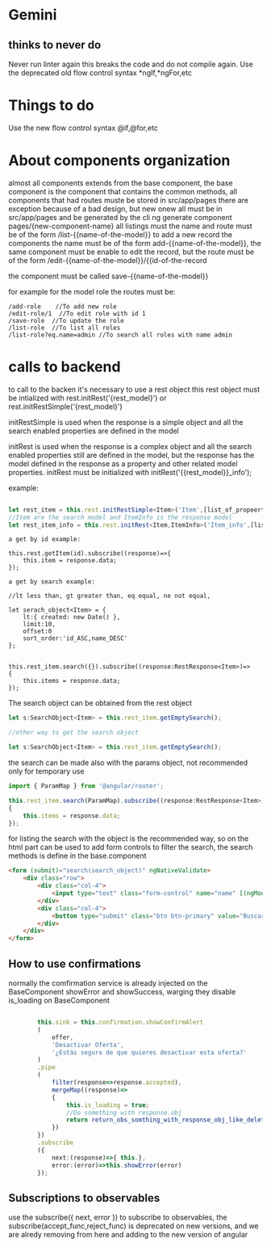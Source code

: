 # Gemini


## thinks to never do

Never run linter again this breaks the code and do not compile again.
Use the deprecated old flow control syntax *ngIf,*ngFor,etc


# Things to do

Use the new flow control syntax  @if,@for,etc

# About components organization

almost all components extends from the base component, the base component is the component that contains the common methods,
all components that had routes muste be stored in src/app/pages there are exception because of a bad design,
but new onew all must be in src/app/pages and be generated by the cli ng generate component pages/{new-component-name}
all listings must the name and route must be of the form /list-{{name-of-the-model}}
to add a new record the components the name must be of the form add-{{name-of-the-model}},
the same component must be enable to edit the record, but the route must be of the form /edit-{{name-of-the-model}}/{{id-of-the-record

the component must be called save-{{name-of-the-model}}

for example for the model role the routes must be:

```
/add-role	 //To add new role
/edit-role/1  //To edit role with id 1
/save-role	//To update the role
/list-role	//To list all roles
/list-role?eq.name=admin //To search all roles with name admin
```
# calls to backend

to call to the backen it's necessary to use a rest object this rest object must be intialized
with rest.initRest('{rest_model}')  or rest.initRestSimple('{rest_model}')

initRestSimple is used when the response is a simple object and all the search enabled properties are defined in the model

initRest is used when the response is a complex object and all the search enabled properties still are defined in the model,
but the response has the model defined in the response as a property and other related model properties. initRest must be
initialized with initRest('{{rest_model}}_info');


example:

```typescript

let rest_item = this.rest.initRestSimple<Item>('Item',[list_of_propeerties_to_be_enable_to_search_defined_in_item]);
//Item are the search model and ItemInfo is the response model
let rest_item_info = this.rest.initRest<Item,ItemInfo>('Item_info',[list_of_propeerties_to_be_enable_to_search_defined_in_item]);
```

```
a get by id example:

this.rest.getItem(id).subscribe((response)=>{
	this.item = response.data;
});
```

```
a get by search example:

//lt less than, gt greater than, eq equal, ne not equal,

let serach_object<Item> = {
	lt:{ created: new Date() },
	limit:10,
	offset:0
	sort_order:'id_ASC,name_DESC'
};


this.rest_item.search({}).subscribe((response:RestResponse<Item>)=>
{
	this.items = response.data;
});
```
The search object can be obtained from the rest object
```typescript
let s:SearchObject<Item> = this.rest_item.getEmptySearch();

//other way to get the search object

let s:SearchObject<Item> = this.rest_item.getEmptySearch();

```

the search can be made also with the params object, not recommended only for temporary use

```typescript
import { ParamMap } from '@angular/router';

this.rest_item.search(ParamMap).subscribe((response:RestResponse<Item>)=>
{
	this.items = response.data;
});
```

for listing the search with the object is the recommended way, so on the html part
can be used to add form controls to filter the search, the search methods is define in the base.component

```html
<form (submit)="search(search_object)" ngNativeValidate>
	<div class="row">
		<div class="col-4">
			<input type="text" class="form-control" name="name" [(ngModel)]="search_object.eq.name">
		</div>
		<div class="col-4">
			<button type="submit" class="btn btn-primary" value="Buscar">Search</button>
		</div>
	</div>
</form>
```

## How to use confirmations

normally the comfirmation service is already injected on the BaseComponent
showError and showSuccess, warging they disable is_loading on BaseComponent


```typescript

		this.sink = this.confirmation.showConfirmAlert
		(
			offer,
			'Desactivar Oferta',
			'¿Estás seguro de que quieres desactivar esta oferta?'
		)
		.pipe
		(
			filter(response=>response.accepted),
			mergeMap((response)=>
			{
				this.is_loading = true;
				//Do something with response.obj
				return return_obs_somthing_with_response_obj_like_delete( reponse.obj );
			})
		})
		.subscribe
		({
			next:(response)=>{ this.},
			error:(error)=>this.showError(error)
		});
```

## Subscriptions to observables

use the subscribe({ next, error }) to subscribe to observables, the subscribe(accept_func,reject_func) is deprecated on new versions,
and we are alredy removing from here and adding to the new version of angular
